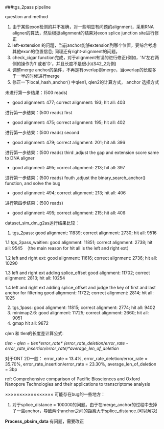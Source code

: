 ###tgs_2pass pipeline

question and method
1. 由于某些exon检测的并不准确，对一些明显有问题的alignment，采用RNA aligner的算法，然后根据alignment的结果对exon splice junction site进行修正
2. left-extension 的问题，当前anchor能够extension到哪个位置，要综合考虑其他exon的位置信息; 同理还有right-alignment的问题。
3. check_cigar function完成，对于alignment有误的进行修正(例如，'N'左右两侧的操作为'I'或者'D'，并且长度不是很小)(S42_2为例)
4. 调整merge anchor的条件，不再是有overlap则merge，当overlap的长度多于一半的时候进行merge
5. 修正一下local_hash_anchor() 中qlen1, qlen2的计算方式， anchor 选择方式


未进行第一步结果：(500 reads)
- good alignment: 477; correct alignment: 193; hit all: 403

进行第一步结果：(500 reads) first
- good alignment: 475; correct alignment: 195; hit all: 402

进行第一步结果：(500 reads) second
- good alignment: 479; correct alignment: 201; hit all: 396

进行第一步结果：(500 reads) third ,adjust the gap and extension score same to DNA aligner
- good alignment: 495; correct alignment: 213; hit all: 397

进行第一步结果：(500 reads) fouth ,adjust the binary_search_anchor() function, and solve the bug
- good alignment: 494; correct alignment: 213; hit all: 406

进行第四步结果：(500 reads)
- good alignment: 495; correct alignment: 215; hit all: 406


dataset_sim_dm_g2as运行结果比较：
1. tgs_2pass: 
good alignment: 11839; correct alignment: 2730; hit all: 9516

1.1 tgs_2pass_waitlen: 
good alignment: 11851; correct alignment: 2738; hit all: 9545  （the main reason for hit all is the left and right ext）

1.2 left and right ext:
good alignment: 11616; correct alignment: 2736; hit all: 10290 

1.3 left and right ext adding splice_offset
good alignment: 11702; correct alignment: 2813; hit all: 10254 

1.4 left and right ext adding splice_offset and judge the key of first and last anchor for filtering
good alignment: 11722; correct alignment: 2814; hit all: 1025


2. tgs_1pass: 
good alignment: 11815; correct alignment: 2774; hit all: 9402
3. minimap2.6: 
good alignment: 11725; correct alignment: 2660; hit all: 9051
4. gmap
hit all: 9872  







qlen 和 tlen的长度差计算公式:

*tlen - qlen = tlen\*error_rate\* (error_rate_deletion/error_rate - error_rate_insertion/error_rate)\*average_len_of_deletion*

对于ONT 2D一般：
error_rate = 13.4%, error_rate_deletion/error_rate = 35.70%, error_rate_insertion/error_rate = 23.30%, average_len_of_deletion = 3bp

ref: Comprehensive comparison of Pacific Biosciences and Oxford Nanopore Technologies and their applications to transcriptome analysis


×××××××××××××××××
可能存在bug的一些地方：
1. 对于splice_distance = 100000的问题。由于在merge_anchor的过程中去掉了一些anchor，导致两个anchor之间的距离大于splice_distance.(可以解决)

**Process_pbsim_data** 有问题，需要改正

